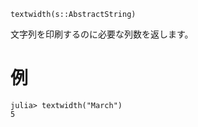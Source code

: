 ```
textwidth(s::AbstractString)
```

文字列を印刷するのに必要な列数を返します。

# 例

```jldoctest
julia> textwidth("March")
5
```
